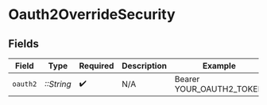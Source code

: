 # Oauth2OverrideSecurity


## Fields

| Field                    | Type                     | Required                 | Description              | Example                  |
| ------------------------ | ------------------------ | ------------------------ | ------------------------ | ------------------------ |
| `oauth2`                 | *::String*               | :heavy_check_mark:       | N/A                      | Bearer YOUR_OAUTH2_TOKEN |